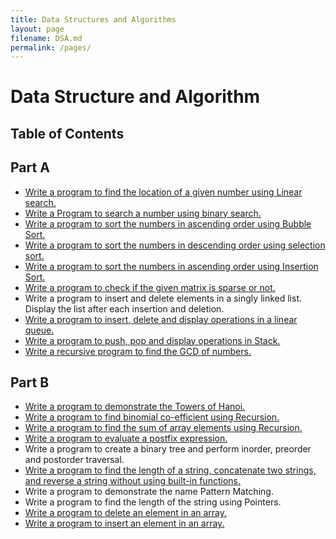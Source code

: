 ```yaml
---
title: Data Structures and Algorithms
layout: page
filename: DSA.md
permalink: /pages/
---
```

# Data Structure and Algorithm
## Table of Contents
## Part A

- [Write a program to find the location of a given number using Linear search.](/Semester%202/Data%20Structures%20and%20Algorithms/P01-Linear-Search.c)
- [Write a Program to search a number using binary search.](/Semester%202/Data%20Structures%20and%20Algorithms/P02-Binary-Search-Recursion.c)
- [Write a program to sort the numbers in ascending order using Bubble Sort.](/Semester%202/Data%20Structures%20and%20Algorithms/P03-Ascend-Bubble-Sort.c)
- [Write a program to sort the numbers in descending order using selection sort.](/Semester%202/Data%20Structures%20and%20Algorithms/P04-Descend-Selection.c)
- [Write a program to sort the numbers in ascending order using Insertion Sort.](/Semester%202/Data%20Structures%20and%20Algorithms/P05-Ascend-Insertion.c)
- [Write a program to check if the given matrix is sparse or not.](/Semester%202/Data%20Structures%20and%20Algorithms/P06-Check-Matrix-is-Sparse-or-Not.c)
- Write a program to insert and delete elements in a singly linked list. Display the list after each insertion and deletion.
- [Write a program to insert, delete and display operations in a linear queue.](/Semester%202/Data%20Structures%20and%20Algorithms/P08-Linear-queue-operations-ins-del-dis.c)
- [Write a program to push, pop and display operations in Stack.](/Semester%202/Data%20Structures%20and%20Algorithms/P09-Stack-Operation-push-pop-disp.c)
- [Write a recursive program to find the GCD of numbers.](/Semester%202/Data%20Structures%20and%20Algorithms/P10-Find-GCD-using-recursion.c)

## Part B

- [Write a program to demonstrate the Towers of Hanoi.](/Semester%202/Data%20Structures%20and%20Algorithms/P11-Towers-of-hanoi.c)
- [Write a program to find binomial co-efficient using Recursion.](/Semester%202/Data%20Structures%20and%20Algorithms/P12-Find-Binomial-co-efficient-recursion.c)
- [Write a program to find the sum of array elements using Recursion.](/Semester%202/Data%20Structures%20and%20Algorithms/P13-Sum-of-array-recursion.c)
- [Write a program to evaluate a postfix expression.](/Semester%202/Data%20Structures%20and%20Algorithms/P14-Evaluate-postfix-expression.c)
- Write a program to create a binary tree and perform inorder, preorder and postorder traversal.
- [Write a program to find the length of a string, concatenate two strings, and reverse a string without using built-in functions.](/Semester%202/Data%20Structures%20and%20Algorithms/P16-String-Operations-without-inbuilt-functions.c)
- Write a program to demonstrate the name Pattern Matching.
- Write a program to find the length of the string using Pointers.
- [Write a program to delete an element in an array.](/Semester%202/Data%20Structures%20and%20Algorithms/P19-Delete-element-from-array.c)
- [Write a program to insert an element in an array.](/Semester%202/Data%20Structures%20and%20Algorithms/P20-Insert-element-in-array.c)
